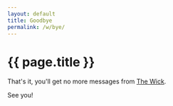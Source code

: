 ```yaml
---
layout: default
title: Goodbye
permalink: /w/bye/
---
```


# {{ page.title }}

That's it, you'll get no more messages from [The Wick](/w/).

See you!
